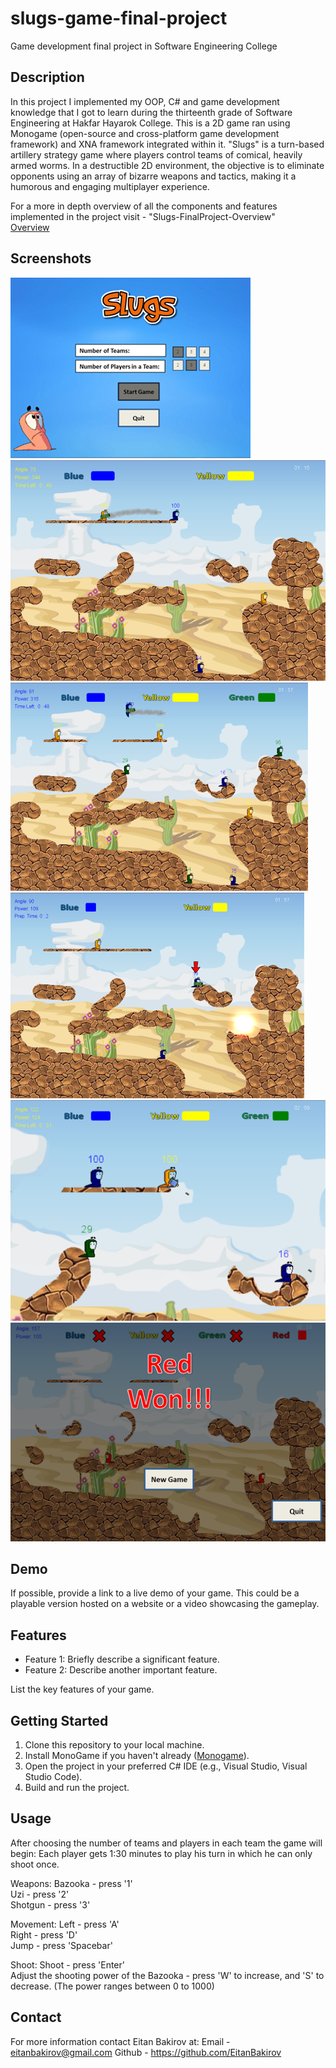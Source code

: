 # slugs-game-final-project
Game development final project in Software Engineering College

## Description

In this project I implemented my OOP, C# and game development knowledge that I got to learn during the thirteenth grade of Software Engineering at Hakfar Hayarok College.
This is a 2D game ran using Monogame (open-source and cross-platform game development framework) and XNA framework integrated within it. 
"Slugs" is a turn-based artillery strategy game where players control teams of comical, heavily armed worms. 
In a destructible 2D environment, the objective is to eliminate opponents using an array of bizarre weapons and tactics, making it a humorous and engaging multiplayer experience.

For a more in depth overview of all the components and features implemented in the project visit - "Slugs-FinalProject-Overview"<br>
[Overview](Slugs-FinalProject-Overview.pdf)

## Screenshots

![Menu](/GameScreenshots/Menu.png)
![Scene1](/GameScreenshots/Scene1.png)
![Scene2](/GameScreenshots/Scene2.png)
![Scene3](/GameScreenshots/Scene3.png)
![Scene4](/GameScreenshots/Scene4.png)
![End Game](/GameScreenshots/EndGame.png)

## Demo

If possible, provide a link to a live demo of your game. This could be a playable version hosted on a website or a video showcasing the gameplay.

## Features

- Feature 1: Briefly describe a significant feature.
- Feature 2: Describe another important feature.

List the key features of your game.

## Getting Started

1. Clone this repository to your local machine.
2. Install MonoGame if you haven't already ([Monogame](https://docs.monogame.net/articles/getting_started/0_getting_started.html)).
3. Open the project in your preferred C# IDE (e.g., Visual Studio, Visual Studio Code).
4. Build and run the project.

## Usage

After choosing the number of teams and players in each team the game will begin:
Each player gets 1:30 minutes to play his turn in which he can only shoot once.

Weapons:
Bazooka - press '1'<br>
Uzi - press '2'<br>
Shotgun - press '3'<br>

Movement:
Left - press 'A'<br>
Right - press 'D'<br>
Jump - press 'Spacebar'<br>

Shoot:
Shoot - press 'Enter'<br>
Adjust the shooting power of the Bazooka - press 'W' to increase, and 'S' to decrease. (The power ranges between 0 to 1000)

## Contact

For more information contact Eitan Bakirov at:
Email - eitanbakirov@gmail.com
Github - https://github.com/EitanBakirov
